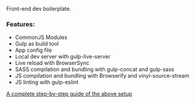 Front-end dev boilerplate.

### Features:

- CommonJS Modules
- Gulp as build tool
- App config file
- Local dev server with gulp-live-server
- Live reload with BrowserSync
- SASS compilation and bundling with gulp-concat and gulp-sass
- JS compilation and bundling with Browserify and vinyl-source-stream
- JS linting with gulp-eslint

[A complete step-by-step guide of the above setup](http://www.natashabanegas.com/front-end-dev-boilerplate-automatic-build-watch-live-reload)